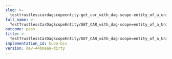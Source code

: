 ```yaml
---
slug: >-
  testtrustlesscardagscopeentity-get_car_with_dag-scope-entity_of_a_unixfs_sharded_directory_(accept_header)-header_accept-ranges
full_name: >-
  TestTrustlessCarDagScopeEntity/GET_CAR_with_dag-scope=entity_of_a_UnixFS_sharded_directory_(Accept_Header)/Header_Accept-Ranges
outcome: pass
title: >-
  TestTrustlessCarDagScopeEntity/GET_CAR_with_dag-scope=entity_of_a_UnixFS_sharded_directory_(Accept_Header)/Header_Accept-Ranges
implementation_id: kubo-bis
version: dev-44b0eaa-dirty
---
```


